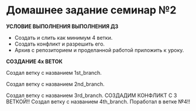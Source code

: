 # Домашнее задание семинар №2 #
__УСЛОВИЕ ВЫПОЛНЕНИЯ ВЫПОЛНЕНИЯ ДЗ__
* Создать и слить как минимум 4 ветки.
* Cоздать конфликт и разрешить его.
* Архив с репозиторием и проделанной работой приложить к уроку.

__СОЗДАНИЕ 4х ВЕТОК__

Создал ветку с названием 1st_branch.

Создал ветку с названием 2nd_branch.

Создал ветку с названием 3rd_branch.
СОЗДАДИМ КОНФЛИКТ С 3 ВЕТКОЙ!!
Создал ветку с названием 4th_branch.
Поработал в ветке №4!!